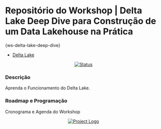 # Repositório do Workshop | Delta Lake Deep Dive para Construção de um Data Lakehouse na Prática
{ws-delta-lake-deep-dive}

- [Delta Lake](https://delta.io/)

<div align="center">

[![Status](https://img.shields.io/badge/status-active-success.svg)]()

</div>

### Descrição
Aprenda o Funcionamento do Delta Lake.

### Roadmap e Programação
Cronograma e Agenda do Workshop

<p align="center">
  <a href="" rel="noopener">
    <img src="https://github.com/owshq-academy/ws-delta-lake-deep-dive/blob/main/images/roadmap.png" alt="Project Logo">
 </a>
</p>